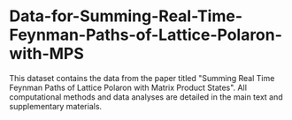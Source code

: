 # Data-for-Summing-Real-Time-Feynman-Paths-of-Lattice-Polaron-with-MPS
This dataset contains the data from the paper titled "Summing Real Time Feynman Paths of Lattice Polaron with Matrix Product States". All computational methods and data analyses are detailed in the main text and supplementary materials. 
